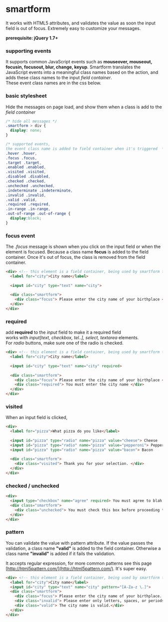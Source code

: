 smartform
=========

It works with HTML5 attributes, and validates the value as soon the input field is out of focus. 
Extremely easy to customize your messages. 


**prerequisite: jQuery 1.7+**


### supporting events
It supports common JavaScript events such as **mouseover, mouseout, focusin, focusout, blur, change, keyup**. 
Smartform translates the JavaScript events into a meaningful class names based on the action, 
and adds these class names to the input *field container*. <br/>
These event class names are in the css below.

### basic stylesheet
Hide the messages on page load, and show them when a class is add to the *field container*

```css
/* hide all messages */
.smartform > div {
  display: none;
}

/* supported events, 
the event class name is added to field container when it's triggered  */
.hover .hover,
.focus .focus,
.target .target,
.enabled .enabled,
.visited .visited,
.disabled .disabled,
.checked .checked,
.unchecked .unchecked,
.indeterminate .indeterminate,
.invalid .invalid,
.valid .valid,
.required .required,
.in-range .in-range,
.out-of-range .out-of-range {
  display:block;
}
```

### focus event

The *.focus* message is shown when you click on the input field or when the element is focused. 
Because a class name **focus** is added to the field container. Once it's out of focus, the class is removed from the field container.

```html
<div> <!-- this element is a field container, being used by smartform to add class names -->
  <label for="city">City name</label>
  
  <input id="city" type="text" name="city">
  
  <div class="smartform">
    <div class="focus"> Please enter the city name of your birthplace </div>
  </div>
</div>
```

### required 

add **required** to the *input* field to make it a required field <br>
works with *input[text, checkbox, tel..], select, textarea* elements. <br>
For *radio* buttons, make sure one of the radio is checked. 

```html
<div> <!-- this element is a field container, being used by smartform to add class names -->
  <label for="city">City name</label>
  
  <input id="city" type="text" name="city" required>
  
  <div class="smartform">
    <div class="focus"> Please enter the city name of your birthplace </div>
    <div class="required"> You must enter the city name </div>
  </div>
</div>
```

### visited

When an input field is clicked, 
```html
<div> 
  <label for="pizza">What pizza do you like</label>
  
  <input id="pizza" type="radio" name="pizza" value="cheese"> Cheese  
  <input id="pizza" type="radio" name="pizza" value="pepperoni"> Pepperoni
  <input id="pizza" type="radio" name="pizza" value="bacon"> Bacon
  
  <div class="smartform">
    <div class="visited"> Thank you for your selection. </div>
  </div>
</div>
```

### checked / unchecked

```html
<div>   
  <input type="checkbox" name="agree" required> You must agree to blah blah blah.  
  <div class="smartform">
    <div class="unchecked"> You must check this box before proceeding to the next step </div>
  </div>  
</div>
```


### pattern 
You can validate the value with pattern attribute. If the value passes the validation, a class name **"valid"** 
is added to the field container. Otherwise a class name **"invalid"** is added if it fails the validation.

It accepts regular expression, for more common patterns see this page [http://html5pattern.com/](http://html5pattern.com/). 
It's super easy.

```html
<div> <!-- this element is a field container, being used by smartform to add class names -->
  <label for="city">City name</label>
  <input id="city" type="text" name="city" pattern="[A-Za-z \.]">
  <div class="smartform">
    <div class="focus"> Please enter the city name of your birthplace. </div>
    <div class="invalid"> Please enter only letters, spaces, or periods.</div>
    <div class="valid"> The city name is valid.</div>
  </div>
</div>
```





